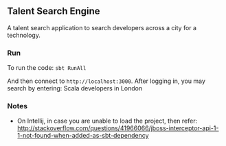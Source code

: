 ## Talent Search Engine
A talent search application to search developers across a city for a technology.

### Run
To run the code: `sbt RunAll`

And then connect to `http://localhost:3000`. After logging in, you may search by entering: 
Scala developers in London

### Notes
* On Intellij, in case you are unable to load the project, then refer: http://stackoverflow.com/questions/41966066/jboss-interceptor-api-1-1-not-found-when-added-as-sbt-dependency

